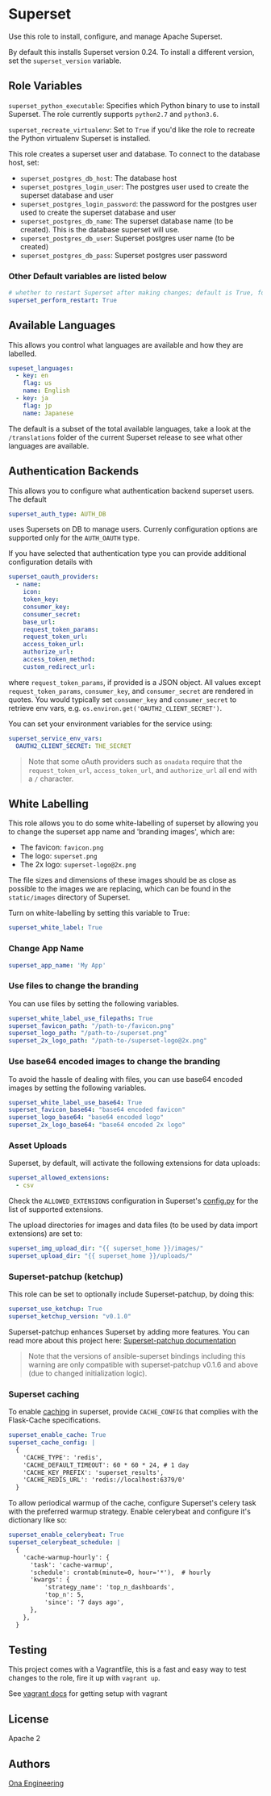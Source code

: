 # Superset

Use this role to install, configure, and manage Apache Superset.

By default this installs Superset version 0.24. To install a different version, set the `superset_version` variable.

## Role Variables

`superset_python_executable`: Specifies which Python binary to use to install Superset. The role currently supports `python2.7` and `python3.6`.

`superset_recreate_virtualenv`: Set to `True` if you'd like the role to recreate the Python virtualenv Superset is installed.

This role creates a superset user and database. To connect to the database host, set:
- `superset_postgres_db_host`: The database host
- `superset_postgres_login_user`: The postgres user used to create the superset database and user
- `superset_postgres_login_password`: the password for the postgres user used to create the superset database and user
- `superset_postgres_db_name`: The superset database name (to be created). This is the database superset will use.
- `superset_postgres_db_user`: Superset postgres user name (to be created)
- `superset_postgres_db_pass`: Superset postgres user password

### Other Default variables are listed below

```yml
# whether to restart Superset after making changes; default is True, for a cluster you may wish to disable
superset_perform_restart: True
```

## Available Languages

This allows you control what languages are available and how they are labelled.

```yml
supeset_languages:
  - key: en
    flag: us
    name: English
  - key: ja
    flag: jp
    name: Japanese
```

The default is a subset of the total available languages, take a look at the `/translations` folder of the
current Superset release to see what other languages are available.

## Authentication Backends

This allows you to configure what authentication backend superset users. The default

```yml
superset_auth_type: AUTH_DB
```

uses Supersets on DB to manage users. Currenly configuration options are supported only for the `AUTH_OAUTH` type.

If you have selected that authentication type you can provide additional configuration details with

```yml
superset_oauth_providers:
  - name:
    icon:
    token_key:
    consumer_key:
    consumer_secret:
    base_url:
    request_token_params:
    request_token_url:
    access_token_url:
    authorize_url:
    access_token_method:
    custom_redirect_url:
```

where `request_token_params`, if provided is a JSON object. All values except `request_token_params`, `consumer_key`,
and `consumer_secret` are rendered in quotes. You would typically set `consumer_key` and `consumer_secret` to
retrieve env vars, e.g. `os.environ.get('OAUTH2_CLIENT_SECRET')`.

You can set your environment variables for the service using:

```yml
superset_service_env_vars:
  OAUTH2_CLIENT_SECRET: THE_SECRET
```

> Note that some oAuth providers such as `onadata` require that the `request_token_url`, `access_token_url`, and `authorize_url` all end with a `/` character.

## White Labelling

This role allows you to do some white-labelling of superset by allowing you to change the superset app name and 'branding images', which are:

- The favicon: `favicon.png`
- The logo: `superset.png`
- The 2x logo: `superset-logo@2x.png`

The file sizes and dimensions of these images should be as close as possible to the images we are replacing, which can be found in the `static/images` directory of Superset.

Turn on white-labelling by setting this variable to True:

```yml
superset_white_label: True
```

### Change App Name

```yml
superset_app_name: 'My App'
```

### Use files to change the branding

You can use files by setting the following variables.

```yml
superset_white_label_use_filepaths: True
superset_favicon_path: "/path-to-/favicon.png"
superset_logo_path: "/path-to-/superset.png"
superset_2x_logo_path: "/path-to-/superset-logo@2x.png"
```

### Use base64 encoded images to change the branding

To avoid the hassle of dealing with files, you can use base64 encoded images by setting the following variables.

```yml
superset_white_label_use_base64: True
superset_favicon_base64: "base64 encoded favicon"
superset_logo_base64: "base64 encoded logo"
superset_2x_logo_base64: "base64 encoded 2x logo"
```

### Asset Uploads

Superset, by default, will activate the following extensions for data uploads:

```yml
superset_allowed_extensions:
  - csv
```

Check the `ALLOWED_EXTENSIONS` configuration in Superset's [config.py](https://github.com/apache/incubator-superset/blob/master/superset/config.py) for the list of supported extensions.

The upload directories for images and data files (to be used by data import extensions) are set to:

```yml
superset_img_upload_dir: "{{ superset_home }}/images/"
superset_upload_dir: "{{ superset_home }}/uploads/"
```

### Superset-patchup (ketchup)

This role can be set to optionally include Superset-patchup, by doing this:

```yml
superset_use_ketchup: True
superset_ketchup_version: "v0.1.0"
```  

Superset-patchup enhances Superset by adding more features.  You can read more about this project here: [Superset-patchup documentation](https://github.com/onaio/superset-patchup)

> Note that the versions of ansible-superset bindings including this warning are only compatible with superset-patchup v0.1.6 and above (due to changed initialization logic).

###  Superset caching
To enable [caching](https://superset.incubator.apache.org/installation.html#caching) in superset, provide `CACHE_CONFIG` that complies with the Flask-Cache specifications.

```yml
superset_enable_cache: True
superset_cache_config: |
  {
    'CACHE_TYPE': 'redis',
    'CACHE_DEFAULT_TIMEOUT': 60 * 60 * 24, # 1 day
    'CACHE_KEY_PREFIX': 'superset_results',
    'CACHE_REDIS_URL': 'redis://localhost:6379/0'
  }
```

To allow periodical warmup of the cache, configure Superset's celery task with the preferred warmup strategy. Enable celerybeat and configure it's dictionary like so:

```yml
superset_enable_celerybeat: True
superset_celerybeat_schedule: |
  {
    'cache-warmup-hourly': {
      'task': 'cache-warmup',
      'schedule': crontab(minute=0, hour='*'),  # hourly
      'kwargs': {
          'strategy_name': 'top_n_dashboards',
          'top_n': 5,
          'since': '7 days ago',
      },
    },
  }
```

## Testing

This project comes with a Vagrantfile, this is a fast and easy way to test changes to the role, fire it up with `vagrant up`.

See [vagrant docs](https://docs.vagrantup.com/v2/) for getting setup with vagrant

## License

Apache 2

## Authors

[Ona Engineering](https://ona.io)
